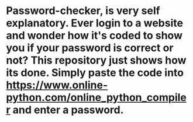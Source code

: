 # Password-checker, is very self explanatory. Ever login to a website and wonder how it's coded to show you if your password is correct or not? This repository just shows how its done. Simply paste the code into https://www.online-python.com/online_python_compiler and enter a password.
